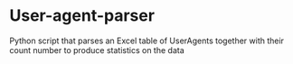 # User-agent-parser
Python script that parses an Excel table of UserAgents together with their count number to produce statistics on the data
